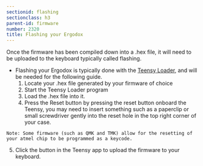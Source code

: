 ```yaml
---
sectionid: flashing
sectionclass: h3
parent-id: firmware
number: 2320
title: Flashing your Ergodox
---
```

Once the firmware has been compiled down into a .hex file, it will need to be uploaded to the keyboard typically called flashing.

- Flashing your Ergodox is typically done with the [Teensy Loader](https://www.pjrc.com/teensy/loader.html), and will be needed for the following guide.
  1. Locate your .hex file generated by your firmware of choice
  2. Start the Teensy Loader program
  3. Load the .hex file into it.
  4. Press the Reset button by pressing the reset button onboard the Teensy, you may need to insert something such as a paperclip or small screwdriver gently into the reset hole in the top right corner of your case.
~~~
Note: Some firmware (such as QMK and TMK) allow for the resetting of your atmel chip to be programmed as a keycode.
~~~
  5. Click the button in the Teensy app to upload the firmware to your keyboard.

